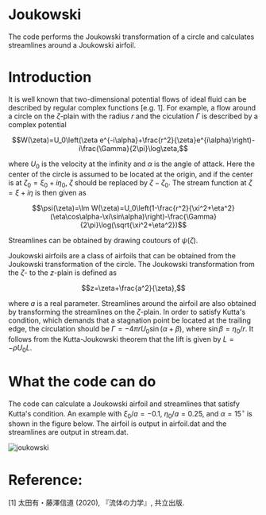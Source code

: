 # Joukowski
The code performs the Joukowski transformation of a circle and calculates streamlines around a Joukowski airfoil.

# Introduction
It is well known that two-dimensional potential flows of ideal fluid can be described by regular complex functions [e.g. 1]. For example, a flow around a circle on the $\zeta$-plain with the radius $r$ and the ciculation $\Gamma$ is described by a complex potential

$$W(\zeta)=U_0\left(\zeta e^{-i\alpha}+\frac{r^2}{\zeta}e^{i\alpha}\right)-i\frac{\Gamma}{2\pi}\log\zeta,$$

where $U_0$ is the velocity at the infinity and $\alpha$ is the angle of attack. Here the center of the circle is assumed to be located at the origin, and if the center is at $\zeta_0=\xi_0+i\eta_0$, $\zeta$ should be replaced by $\zeta-\zeta_0$. The stream function at $\zeta=\xi+i\eta$ is then given as

$$\psi(\zeta)=\Im W(\zeta)=U_0\left(1-\frac{r^2}{\xi^2+\eta^2}(\eta\cos\alpha-\xi\sin\alpha)\right)-\frac{\Gamma}{2\pi}\log(\sqrt{\xi^2+\eta^2})$$

Streamlines can be obtained by drawing coutours of $\psi(\zeta)$.

Joukowski airfoils are a class of airfoils that can be obtained from the Joukowski transformation of the circle. The Joukowski transformation from the $\zeta$- to the $z$-plain is defined as

$$z=\zeta+\frac{a^2}{\zeta},$$

where $a$ is a real parameter. Streamlines around the airfoil are also obtained by transforming the streamlines on the $\zeta$-plain. In order to satisfy Kutta's condition, which demands that a stagnation point be located at the trailing edge, the circulation should be $\Gamma=-4\pi rU_0\sin(\alpha+\beta)$, where $\sin\beta=\eta_0/r$. It follows from the Kutta-Joukowski theorem that the lift is given by $L=-\rho U_0L$. 

# What the code can do

The code can calculate a Joukowski airfoil and streamlines that satisfy Kutta's condition. An example with $\xi_0/a=-0.1$, $\eta_0/a=0.25$, and $\alpha=15^\circ$ is shown in the figure below. The airfoil is output in airfoil.dat and the streamlines are output in stream.dat.

![joukowski](https://github.com/user-attachments/assets/4ba5e0b5-be19-45ff-bad7-663b0c5807f7)

# Reference:
[1] 太田有・藤澤信道 (2020), 『流体の力学』, 共立出版.
